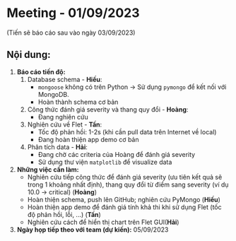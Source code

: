 # Meeting - 01/09/2023
(Tiến sẽ báo cáo sau vào ngày 03/09/2023)
## Nội dung:
1. **Báo cáo tiến độ:** 
    1. Database schema - **Hiếu**:
        - `mongoose` không có trên Python -> Sử dụng `pymongo` để kết nối với MongoDB.
        - Hoàn thành schema cơ bản
    2. Công thức đánh giá severity và thang quy đổi - **Hoàng**:
        - Đang nghiên cứu
    3. Nghiên cứu về Flet - **Tấn**:
        - Tốc độ phản hồi: 1-2s (khi cần pull data trên Internet về local)
        - Đang hoàn thiện app demo cơ bản
    4. Phân tích data - **Hải**:
        - Đang chờ các criteria của Hoàng để đánh giá severity
        - Sử dụng thư viện `matplotlib` để visualize data
2. **Những việc cần làm:**
    - Nghiên cứu tiếp công thức để đánh giá severity (ưu tiên kết quả sẽ trong 1 khoảng nhất định), thang quy đổi từ điểm sang severity (ví dụ 10.0 -> critical) (**Hoàng**)
    - Hoàn thiện schema, push lên GitHub; nghiên cứu PyMongo  (**Hiếu**)
    - Hoàn thiện app demo để đánh giá tính khả thi khi sử dụng Flet (tốc độ phản hồi, lỗi, ...) (**Tấn**)
    - Nghiên cứu cách để hiển thị chart trên Flet GUI(**Hải**)
3. **Ngày họp tiếp theo với team (dự kiến):** 05/09/2023